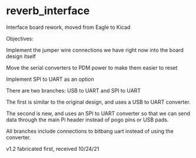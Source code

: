 # reverb_interface
Interface board rework, moved from Eagle to Kicad

Objectives:

Implement the jumper wire connections we have right now into the board design itself

Move the serial converters to PDM power to make them easier to reset

Implement SPI to UART as an option


There are two branches: USB to UART and SPI to UART

The first is similar to the original design, and uses a USB to UART converter. 

The second is new, and uses an SPI to UART converter so that we can send data through the main Pi 
header instead of pogo pins or USB pads.

All branches include connections to bitbang uart instead of using the converter.

v1.2 fabricated first, received 10/24/21
